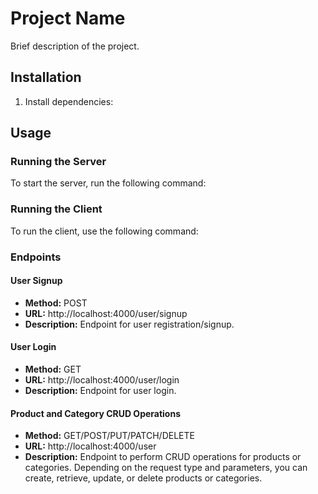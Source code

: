 # Project Name

Brief description of the project.

## Installation

1. Install dependencies:


## Usage

### Running the Server

To start the server, run the following command:


### Running the Client

To run the client, use the following command:


### Endpoints

#### User Signup
- **Method:** POST
- **URL:** http://localhost:4000/user/signup
- **Description:** Endpoint for user registration/signup.

#### User Login
- **Method:** GET
- **URL:** http://localhost:4000/user/login
- **Description:** Endpoint for user login.

#### Product and Category CRUD Operations
- **Method:** GET/POST/PUT/PATCH/DELETE
- **URL:** http://localhost:4000/user
- **Description:** Endpoint to perform CRUD operations for products or categories. Depending on the request type and parameters, you can create, retrieve, update, or delete products or categories.

